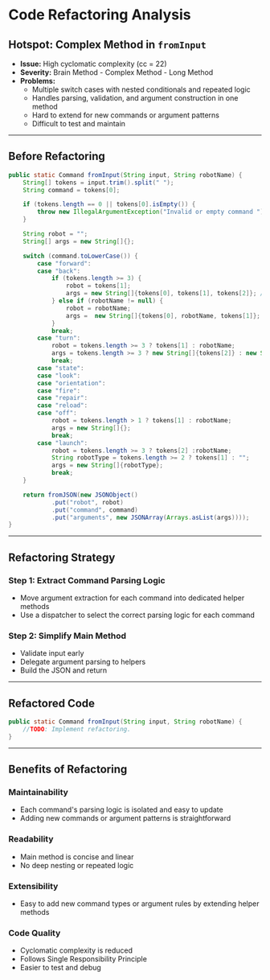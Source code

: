 # Code Refactoring Analysis

## **Hotspot: Complex Method in `fromInput`**
- **Issue:** High cyclomatic complexity (cc = 22)
- **Severity:** Brain Method - Complex Method - Long Method
- **Problems:**
  - Multiple switch cases with nested conditionals and repeated logic
  - Handles parsing, validation, and argument construction in one method
  - Hard to extend for new commands or argument patterns
  - Difficult to test and maintain

---

## **Before Refactoring**
```java
public static Command fromInput(String input, String robotName) {
    String[] tokens = input.trim().split(" ");
    String command = tokens[0];

    if (tokens.length == 0 || tokens[0].isEmpty()) {
        throw new IllegalArgumentException("Invalid or empty command ");
    }

    String robot = "";
    String[] args = new String[]{};

    switch (command.toLowerCase()) {
        case "forward":
        case "back":
            if (tokens.length >= 3) {
                robot = tokens[1];
                args = new String[]{tokens[0], tokens[1], tokens[2]}; // direction, robot, steps
            } else if (robotName != null) {
                robot = robotName;
                args =  new String[]{tokens[0], robotName, tokens[1]};
            }
            break;
        case "turn":
            robot = tokens.length >= 3 ? tokens[1] : robotName;
            args = tokens.length >= 3 ? new String[]{tokens[2]} : new String[]{tokens[1]}; // only need turn direction
            break;
        case "state":
        case "look":
        case "orientation":
        case "fire":
        case "repair":
        case "reload":
        case "off":
            robot = tokens.length > 1 ? tokens[1] : robotName;
            args = new String[]{};
            break;
        case "launch":
            robot = tokens.length >= 3 ? tokens[2] :robotName;
            String robotType = tokens.length >= 2 ? tokens[1] : "";
            args = new String[]{robotType};
            break;
    }

    return fromJSON(new JSONObject()
            .put("robot", robot)
            .put("command", command)
            .put("arguments", new JSONArray(Arrays.asList(args))));
}
```
---


## Refactoring Strategy

### **Step 1: Extract Command Parsing Logic**
- Move argument extraction for each command into dedicated helper methods
- Use a dispatcher to select the correct parsing logic for each command

### **Step 2: Simplify Main Method**
- Validate input early
- Delegate argument parsing to helpers
- Build the JSON and return

---

## Refactored Code

```java
public static Command fromInput(String input, String robotName) {
    //TODO: Implement refactoring.
}

```

---


## **Benefits of Refactoring**

### **Maintainability**
- Each command's parsing logic is isolated and easy to update
- Adding new commands or argument patterns is straightforward

### **Readability**
- Main method is concise and linear
- No deep nesting or repeated logic

### **Extensibility**
- Easy to add new command types or argument rules by extending helper methods

### **Code Quality**
- Cyclomatic complexity is reduced
- Follows Single Responsibility Principle
- Easier to test and debug